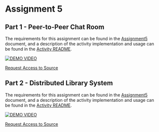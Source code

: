 # Assignment 5

## Part 1 - Peer-to-Peer Chat Room

The requirements for this assignment can be found in the [Assignment5](./ProvidedDocumentation/Assignment5.pdf) document, and a description of the activity implementation and usage can be found in the [Activity README](./ProvidedDocumentation/Activity1_README.md).

[![DEMO VIDEO](http://img.youtube.com/vi/zI7MOCaFqFA/0.jpg)](http://www.youtube.com/watch?v=zI7MOCaFqFA)

[Request Access to Source](https://drive.google.com/drive/folders/14oM0wp1_1HsyTT_MSXTcvpQ_Nmin7JTs?usp=sharing)

## Part 2 - Distributed Library System

The requirements for this assignment can be found in the [Assignment5](./ProvidedDocumentation/Assignment5.pdf) document, and a description of the activity implementation and usage can be found in the [Activity README](./ProvidedDocumentation/Activity2_README.md).

[![DEMO VIDEO](http://img.youtube.com/vi/zq-BVZHCXkg/0.jpg)](http://www.youtube.com/watch?v=zq-BVZHCXkg)

[Request Access to Source](https://drive.google.com/drive/folders/1sccd-yB7ANBpLg5udnEXJd9UuP8uegyM?usp=sharing)